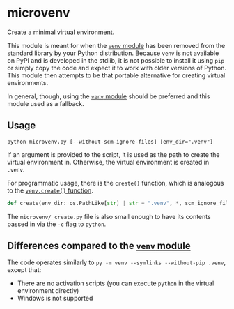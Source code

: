 # microvenv

Create a minimal virtual environment.

This module is meant for when the [`venv` module](https://docs.python.org/3/library/venv.html#module-venv) has been removed from the standard library by your Python distribution. Because `venv` is not available on PyPI and is developed in the stdlib, it is not possible to install it using `pip` or simply copy the code and expect it to work with older versions of Python. This module then attempts to be that portable alternative for creating virtual environments.

In general, though, using the [`venv` module](https://docs.python.org/3/library/venv.html#module-venv) should be preferred and this module used as a fallback.


## Usage

```console
python microvenv.py [--without-scm-ignore-files] [env_dir=".venv"]
```

If an argument is provided to the script, it is used as the path to create the virtual environment in. Otherwise, the virtual environment is created in `.venv`.

For programmatic usage, there is the `create()` function, which is analogous to the [`venv.create()` function](https://docs.python.org/3/library/venv.html#venv.create).

```python
def create(env_dir: os.PathLike[str] | str = ".venv", *, scm_ignore_files={"git"}) -> None
```

The `microvenv/_create.py` file is also small enough to have its contents passed in via the `-c` flag to `python`.

## Differences compared to the [`venv` module](https://docs.python.org/3/library/venv.html#module-venv)

The code operates similarly to `py -m venv --symlinks --without-pip .venv`,
except that:

- There are no activation scripts (you can execute `python` in the virtual environment directly)
- Windows is not supported
